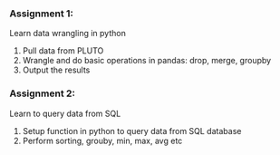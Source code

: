 ### Assignment 1:

Learn data wrangling in python

1. Pull data from PLUTO
2. Wrangle and do basic operations in pandas:  drop, merge, groupby
3. Output the results


### Assignment 2:

Learn to query data from SQL

1. Setup function in python to query data from SQL database
2. Perform sorting, grouby, min, max, avg etc
